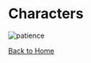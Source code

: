 # Characters 
  
![patience](https://lh3.googleusercontent.com/-WqpGcoY2Zps/WKEm0Y3bmdI/AAAAAAAAAH4/JCyX---obVMdCLFlhdr0znYQKIM2g0m9gCLcB/s0/patience.gif "patience.gif")


[Back to Home](/ladiesalmanack/)
